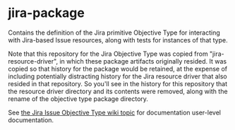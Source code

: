 # jira-package

Contains the definition of the Jira primitive Objective Type for interacting with Jira-based Issue resources, along with tests for instances of that type.

Note that this repository for the Jira Objective Type was copied from "jira-resource-driver", in which these package artifacts originally resided.  It was copied so that history for the package would be retained, at the expense of including potentially distracting history for the Jira resource driver that also resided in that repository.  So you'll see in the history for this repository that the resource driver directory and its contents were removed, along with the rename of the objective type package directory.

See [the Jira Issue Objective Type wiki topic](http://wiki.seqos.local/Doc/Packages/SolutionsDev/JiraIssueObjectiveType) for documentation user-level documentation.
